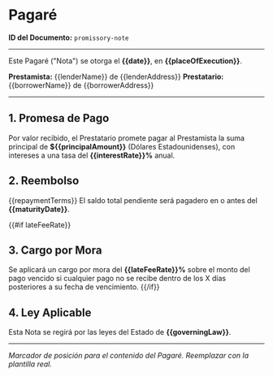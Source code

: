 # Pagaré

**ID del Documento:** `promissory-note`

---

Este Pagaré ("Nota") se otorga el **{{date}}**, en **{{placeOfExecution}}**.

**Prestamista:** {{lenderName}} de {{lenderAddress}}
**Prestatario:** {{borrowerName}} de {{borrowerAddress}}

---

## 1. Promesa de Pago

Por valor recibido, el Prestatario promete pagar al Prestamista la suma principal de **${{principalAmount}}** (Dólares Estadounidenses), con intereses a una tasa del **{{interestRate}}%** anual.

## 2. Reembolso

{{repaymentTerms}}
El saldo total pendiente será pagadero en o antes del **{{maturityDate}}**.

{{#if lateFeeRate}}

## 3. Cargo por Mora

Se aplicará un cargo por mora del **{{lateFeeRate}}%** sobre el monto del pago vencido si cualquier pago no se recibe dentro de los X días posteriores a su fecha de vencimiento.
{{/if}}

## 4. Ley Aplicable

Esta Nota se regirá por las leyes del Estado de **{{governingLaw}}**.

---

_Marcador de posición para el contenido del Pagaré. Reemplazar con la plantilla real._
